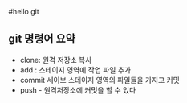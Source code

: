 #hello git
## git 명령어 요약
- clone: 원격 저장소 복사
- add : 스테이지 영역에 작업 파일 추가
- commit 세이브 스테이지 영역의 파일들을 가지고 커밋
- push - 원격저장소에 커밋을 할 수 있다